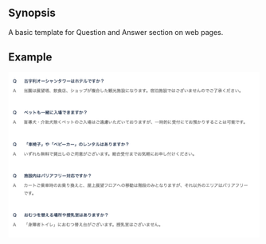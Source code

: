 ## Synopsis
A basic template for Question and Answer section on web pages.

## Example
![Alt text](/FAQs/example.png)

